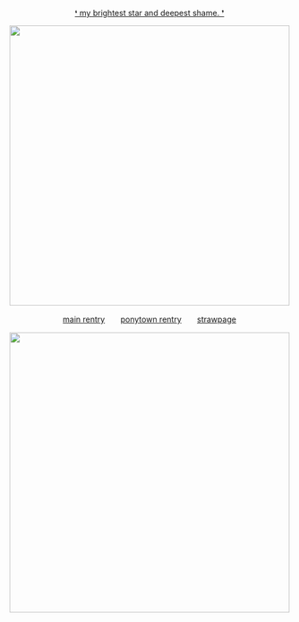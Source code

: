 <p align="center">
<ins>❛ my brightest star and deepest shame. ❜<ins>
</p>

<p align="center">
    <img width="500" src="https://files.catbox.moe/bs3vgk.png">
</p>

<p align="center"> <a href="https://rentry.co/chaoscontrol">main rentry</a>　　<a href="https://rentry.co/ultim">ponytown rentry</a>　　<a href="https://ultim.straw.page">strawpage</a> <br> </p>


<p align="center">
    <img width="500" src="https://files.catbox.moe/xtgc06.png">
</p>
